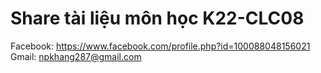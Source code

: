 # Share tài liệu môn học K22-CLC08
Facebook: https://www.facebook.com/profile.php?id=100088048156021 \
Gmail: npkhang287@gmail.com

